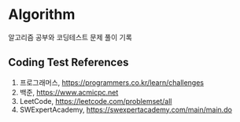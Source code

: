 # Algorithm
알고리즘 공부와 코딩테스트 문제 풀이 기록


## Coding Test References
  1. 프로그래머스,  https://programmers.co.kr/learn/challenges
  2. 백준,  https://www.acmicpc.net
  3. LeetCode,  https://leetcode.com/problemset/all
  4. SWExpertAcademy,  https://swexpertacademy.com/main/main.do

